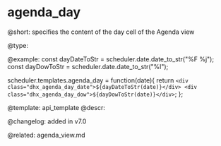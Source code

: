 agenda_day
=============

@short: specifies the content of the day cell of the Agenda view
	

@type:

@example:
const dayDateToStr = scheduler.date.date_to_str("%F %j");
const dayDowToStr = scheduler.date.date_to_str("%l");

scheduler.templates.agenda_day = function(date){ 
	return `<div class="dhx_agenda_day_date">${dayDateToStr(date)}</div>
	<div class="dhx_agenda_day_dow">${dayDowToStr(date)}</div>`;
};


@template:	api_template
@descr:


@changelog: added in v7.0

@related:
agenda_view.md


